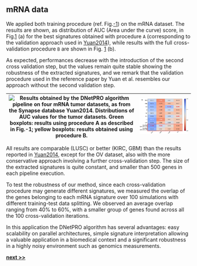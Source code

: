 ## mRNA data

We applied both training procedure (ref. Fig.[-1](../../../img/dnet_pipe.pdf)) on the mRNA dataset.
The results are shown, as distribution of AUC (Area under the curve) score, in Fig.[1](../../../img/mRNA_boxplot.png) (a) for the best signatures obtained with procedure `A` (corresponding to the validation approach used in [Yuan2014](https://www.nature.com/articles/nbt.2940)), while results with the full cross-validation procedure `B` are shown in Fig. [1](../../../img/mRNA_tables.pdf) (b).

As expected, performances decrease with the introduction of the second cross validation step, but the values remain quite stable showing the robustness of the extracted signatures, and we remark that the validation procedure used in the reference paper by Yuan et al. resembles our approach without the second validation step.

| ![Results obtained by the DNetPRO algorithm pipeline on four mRNA tumor datasets, as from the Synapse database [Yuan2014](https://www.nature.com/articles/nbt.2940). Distributions of AUC values for the tumor datasets. Green boxplots: results using procedure `A` as described in Fig.[-1](../../../img/dnet_pipe.pdf); yellow boxplots: results obtained using procedure `B`.](../../../img/mRNA_boxplot.png) | ![Comparison of DNetPRO results with the methods used in the paper of Yuan et al.: max AUC values obtained over the 10-Fold cross-validation procedure.](https://raw.githubusercontent.com/Nico-Curti/PhDthesis/master/img/mRNA_tables.svg?token=AF4CJX6PGROD5AJX4CSQXSK5WBJFG&sanitize=true)
|:---:|:----:|

All results are comparable (LUSC) or better (KIRC, GBM) than the results reported in [Yuan2014](https://www.nature.com/articles/nbt.2940), except for the OV dataset, also with the more conservative approach involving a further cross-validation step.
The size of the extracted signatures is quite constant, and smaller than 500 genes in each pipeline execution.

To test the robustness of our method, since each cross-validation procedure may generate different signatures, we measured the overlap of the genes belonging to each mRNA signature over 100 simulations with different training-test data splitting.
We observed an average overlap ranging from 40% to 60%, with a smaller group of genes found across all the 100 cross-validation iterations.

In this application the DNetPRO algorithm has several advantages: easy scalability on parallel architectures, simple signature interpretation allowing a valuable application in a biomedical context and a significant robustness in a highly noisy environment such as genomics measurements.

[**next >>**](./miRNA_RPPA.md)
